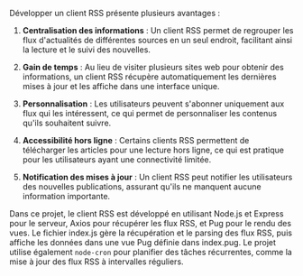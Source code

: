 Développer un client RSS présente plusieurs avantages :

1. **Centralisation des informations** : Un client RSS permet de regrouper les flux d'actualités de différentes sources en un seul endroit, facilitant ainsi la lecture et le suivi des nouvelles.

2. **Gain de temps** : Au lieu de visiter plusieurs sites web pour obtenir des informations, un client RSS récupère automatiquement les dernières mises à jour et les affiche dans une interface unique.

3. **Personnalisation** : Les utilisateurs peuvent s'abonner uniquement aux flux qui les intéressent, ce qui permet de personnaliser les contenus qu'ils souhaitent suivre.

4. **Accessibilité hors ligne** : Certains clients RSS permettent de télécharger les articles pour une lecture hors ligne, ce qui est pratique pour les utilisateurs ayant une connectivité limitée.

5. **Notification des mises à jour** : Un client RSS peut notifier les utilisateurs des nouvelles publications, assurant qu'ils ne manquent aucune information importante.

Dans ce projet, le client RSS est développé en utilisant Node.js et Express pour le serveur, Axios pour récupérer les flux RSS, et Pug pour le rendu des vues. Le fichier index.js gère la récupération et le parsing des flux RSS, puis affiche les données dans une vue Pug définie dans index.pug. Le projet utilise également `node-cron` pour planifier des tâches récurrentes, comme la mise à jour des flux RSS à intervalles réguliers.
